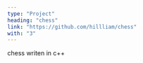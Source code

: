 ```yaml
---
type: "Project"
heading: "chess"
link: "https://github.com/hillliam/chess"
with: "3"
---
```

chess writen in c++
